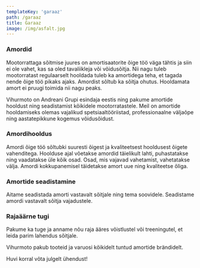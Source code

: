 ```yaml
---
templateKey: 'garaaz'
path: /garaaz
title: Garaaz
image: /img/asfalt.jpg
---
```

###  Amordid
Mootorrattaga sõitmise juures on amortisaatorite õige töö väga tähtis ja siin ei ole vahet, kas sa oled tavaliikleja või võidusõitja. Nii nagu tuleb mootorratast regulaarselt hooldada tuleb ka amortidega teha, et tagada nende õige töö pikaks ajaks. Amordist sõltub ka sõitja ohutus. Hooldamata amort ei pruugi toimida nii nagu peaks.

Vihurmoto on Andreani Grupi esindaja eestis ning pakume amortide hooldust ning seadistamist kõikidele mootorratastele. Meil on amortide hooldamiseks olemas vajalikud spetsiaaltööriistad, professionaalne väljaõpe ning aastatepikkune kogemus võidusõidust.

### Amordihooldus
Amordi õige töö sõltubki suuresti õigest ja kvaliteetsest hooldusest õigete vahenditega.
Hoolduse ajal võetakse amordid täielikult lahti, puhastatakse ning vaadatakse üle kõik osad. Osad, mis vajavad vahetamist, vahetatakse välja. Amordi kokkupanemisel täidetakse amort uue ning kvaliteetse õliga.

### Amortide seadistamine
Aitame seadistada amorti vastavalt sõitjale ning tema soovidele. Seadistame amordi vastavalt sõitja vajadustele.

### Rajaäärne tugi
Pakume ka tuge ja anname nõu raja ääres võistlustel või treeningutel, et leida parim lahendus sõitjale.

Vihurmoto pakub tooteid ja varuosi kõikidelt tuntud amortide brändidelt.

Huvi korral võta julgelt ühendust!
